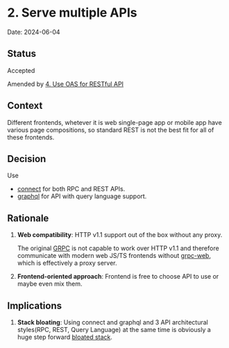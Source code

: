 # 2. Serve multiple APIs

Date: 2024-06-04

## Status

Accepted

Amended by [4. Use OAS for RESTful API](0004-use-oas-for-restful-api.md)

## Context

Different frontends, whetever it is web single-page app or mobile app have
various page compositions, so standard REST is not the best fit for
all of these frontends.

## Decision

Use

- [connect](https://connectrpc.com) for both RPC and REST APIs.
- [graphql](https://graphql.org) for API with query language support.

## Rationale

1. **Web compatibility**: HTTP v1.1 support out of the box without any proxy.

   The original [GRPC](https://grpc.io) is not capable to work over HTTP v1.1
   and therefore communicate with modern web JS/TS frontends without
   [grpc-web](https://github.com/grpc/grpc-web), which is effectively a proxy
   server.

2. **Frontend-oriented approach**: Frontend is free to choose API to use or
   maybe even mix them.

## Implications

1. **Stack bloating**: Using connect and graphql and 3 API architectural
   styles(RPC, REST, Query Language) at the same time is obviously a huge step
   forward [bloated
   stack](https://www.aomni.com/blog/is-your-tech-stack-too-costly-complex-or-bloated).
